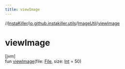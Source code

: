 ```yaml
---
title: viewImage
---
```

//[InstaKiller](../../../index.html)/[io.github.instakiller.utils](../index.html)/[ImageUtil](index.html)/[viewImage](view-image.html)



# viewImage



[jvm]\
fun [viewImage](view-image.html)(file: [File](https://docs.oracle.com/javase/8/docs/api/java/io/File.html), size: [Int](https://kotlinlang.org/api/latest/jvm/stdlib/kotlin/-int/index.html) = 50)




